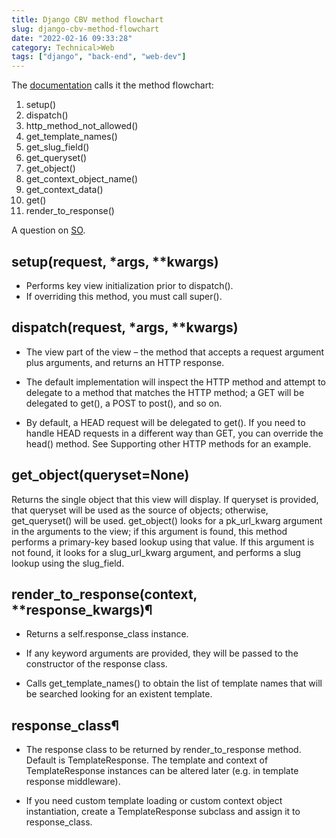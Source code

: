 ```yaml
---
title: Django CBV method flowchart
slug: django-cbv-method-flowchart
date: "2022-02-16 09:33:28"
category: Technical>Web
tags: ["django", "back-end", "web-dev"]
---
```


The
[documentation](https://docs.djangoproject.com/en/3.2/ref/class-based-views/generic-display/)
calls it the method flowchart:

1. setup()
1. dispatch()
1. http_method_not_allowed()
1. get_template_names()
1. get_slug_field()
1. get_queryset()
1. get_object()
1. get_context_object_name()
1. get_context_data()
1. get()
1. render_to_response()

A question on [SO](https://stackoverflow.com/questions/17768444/django-class-based-views-function-execution-order).

## setup(request, \*args, \*\*kwargs)

- Performs key view initialization prior to dispatch().
- If overriding this method, you must call super().

## dispatch(request, \*args, \*\*kwargs)

- The view part of the view – the method that accepts a request argument plus arguments, and returns an HTTP response.

- The default implementation will inspect the HTTP method and attempt to delegate to a method that matches the HTTP method; a GET will be delegated to get(), a POST to post(), and so on.

- By default, a HEAD request will be delegated to get(). If you need to handle HEAD requests in a different way than GET, you can override the head() method. See Supporting other HTTP methods for an example.

## get_object(queryset=None)

Returns the single object that this view will display. If queryset is provided,
that queryset will be used as the source of objects; otherwise, get_queryset()
will be used. get_object() looks for a pk_url_kwarg argument in the arguments to
the view; if this argument is found, this method performs a primary-key based
lookup using that value. If this argument is not found, it looks for a
slug_url_kwarg argument, and performs a slug lookup using the slug_field.

## render_to_response(context, \*\*response_kwargs)¶

- Returns a self.response_class instance.

- If any keyword arguments are provided, they will be passed to the constructor of the response class.

- Calls get_template_names() to obtain the list of template names that will be searched looking for an existent template.

## response_class¶

- The response class to be returned by render_to_response method. Default is TemplateResponse. The template and context of TemplateResponse instances can be altered later (e.g. in template response middleware).

- If you need custom template loading or custom context object instantiation, create a TemplateResponse subclass and assign it to response_class.
